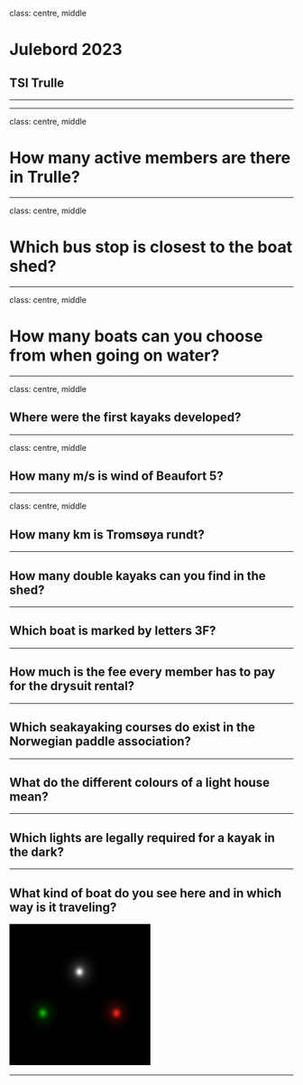 class: centre, middle

# Julebord 2023

## TSI Trulle

---
---

class: centre, middle
# How many active members are there in Trulle?

---

class: centre, middle
# Which bus stop is closest to the boat shed?

---

class: centre, middle
# How many boats can you choose from when going on water?

---

class: centre, middle
## Where were the first kayaks developed?

---

class: centre, middle
## How many m/s is wind of Beaufort 5?

---

class: centre, middle
## How many km is Tromsøya rundt?

---

## How many double kayaks can you find in the shed?

---

## Which boat is marked by letters 3F? 

---

## How much is the fee every member has to pay for the drysuit rental?

---

## Which seakayaking courses do exist in the Norwegian paddle association?

---

## What do the different colours of a light house mean?

---

## Which lights are legally required for a kayak in the dark?

---

## What kind of boat do you see here and in which way is it traveling?

![Light](boat-lights.png)

----
